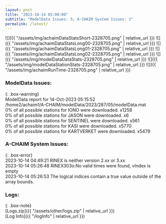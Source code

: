 ```yaml
---
layout: post
title: "2023-10-14 05:00:00"
subtitle: "ModelData Issues: 5; A-CHAIM System Issues: 3"
permalink: /latest/
---
```


![]({{ "/assets/img/achaimDataStatsShort-2328705.png" | relative_url }})
![]({{ "/assets/img/achaimDataStatsLong00-2328705.png" | relative_url }})
![]({{ "/assets/img/achaimDataStatsLong01-2328705.png" | relative_url }})
![]({{ "/assets/img/achaimDataStatsLong02-2328705.png" | relative_url }})
![]({{ "/assets/img/modelDataDataStats-2328705.png" | relative_url }})
![]({{ "/assets/img/modelDataStationStats-2328705.png" | relative_url }})
![]({{ "/assets/img/achaimRunTime-2328705.png" | relative_url }})


### ModelData Issues:  
  
{: .box-warning}  
 ModelData report for 14-Oct-2023 05:15:52   
 /home2/achaim1/A-CHAIM/modelData/2023/287/05/modelData.mat   
 0% of all possible stations for IONO were downloaded. x1258   
 0% of all possible stations for JASON were downloaded. x6   
 0% of all possible stations for SENTINEL were downloaded. x561   
 0% of all possible stations for KASI were downloaded. x5770   
 0% of all possible stations for KARTVERKET were downloaded. x5479   
  
### A-CHAIM System Issues:  
  
{: .box-error}  
2023-10-14 04:49:21 RINEX is neither version 2.xx or 3.xx  
2023-10-14 05:26:48 RINEX303o:No valid times were found, vIndex is empty  
2023-10-14 05:26:53 The logical indices contain a true value outside of the array bounds.  

### Logs:  
  
{: .box-note}  
[Logs.zip]({{ "/assets/other/logs.zip" | relative_url }})  
[Log Info]({{ "/logInfo" | relative_url }})  
